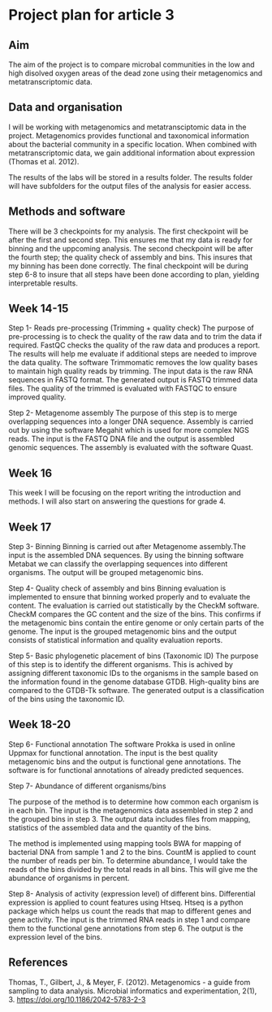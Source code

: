 # Project plan for article 3
## Aim

The aim of the project is to compare microbal communities in the low and high disolved oxygen areas of the dead zone using their metagenomics and metatranscriptomic data. 

## Data and organisation 
I will be working with metagenomics and metatransciptomic data in the project. Metagenomics provides functional and taxonomical information about the bacterial community in a specific location. When combined with metatranscriptomic data, we gain additional information about expression (Thomas et al. 2012). 

The results of the labs will be stored in a results folder. The results folder will have subfolders for the output files of the analysis for easier access. 

## Methods and software
There will be 3 checkpoints for my analysis. The first checkpoint will be after the first and second step. This ensures me that my data is ready for binning and the uppcoming analysis. The second checkpoint will be after the fourth step; the quality check of assembly and bins. This insures that my binning has been done correctly. The final checkpoint will be during step 6-8 to insure that all steps have been done according to plan, yielding interpretable results. 

## Week 14-15

Step 1- Reads pre-processing (Trimming + quality check)
The purpose of pre-processing is to check the quality of the raw data and to trim the data if required. FastQC checks the quality of the raw data and produces a report. The results will help me evaluate if additional steps are needed to improve the data quality. The software Trimmomatic removes the low quality bases to maintain high quality reads by trimming. The input data is the raw RNA sequences in FASTQ format. The generated output is FASTQ trimmed data files. The quality of the trimmed is evaluated with FASTQC to ensure improved quality. 

Step 2- Metagenome assembly
The purpose of this step is to merge overlapping sequences into a longer DNA sequence. Assembly is carried out by using the software Megahit which is used for more complex NGS reads. The input is the FASTQ DNA file and the output is assembled genomic sequences. The assembly is evaluated with the software Quast. 

## Week 16 
This week I will be focusing on the report writing the introduction and methods. I will also start on answering the questions for grade 4. 

## Week 17 

Step 3- Binning
Binning is carried out after Metagenome assembly.The input is the assembled DNA sequences. By using the binning software Metabat we can classify the overlapping sequences into different organisms. The output will be grouped metagenomic bins. 

Step 4- Quality check of assembly and bins
Binning evaluation is implemented to ensure that binning worked properly and to evaluate the content. The evaluation is carried out statistically by the CheckM software. CheckM compares the GC content and the size of the bins. This  confirms if the metagenomic bins contain the entire genome or only certain parts of the genome. The input is the grouped metagenomic bins and the output consists of statistical information and quality evaluation reports. 

Step 5- Basic phylogenetic placement of bins (Taxonomic ID)
The purpose of this step is to identify the different organisms. This is achived by assigning different taxonomic IDs to the organisms in the sample based on the information found in the genome database GTDB. High-quality bins are compared to the GTDB-Tk software. The generated output is a classification of the bins using the taxonomic ID. 

## Week 18-20

Step 6- Functional annotation 
The software Prokka is used in online Uppmax for functional annotation. The input is the best quality metagenomic bins and the output is functional gene annotations. The software is for functional annotations of already predicted sequences. 

Step 7-  Abundance of different organisms/bins

The purpose of the method is to determine how common each organism is in each bin. The input is the metagenomics data assembled in step 2 and the grouped bins in step 3. The output data includes files from mapping, statistics of the assembled data and the quantity of the bins. 

The method is implemented using mapping tools BWA for mapping of bacterial DNA from sample 1 and 2 to the bins. CountM is applied to count the number of reads per bin. To determine abundance, I would take the reads of the bins divided by the total reads in all bins. This will give me the abundance of organisms in percent. 

Step 8- Analysis of activity (expression level) of different bins.
Differential expression is applied to count features using Htseq. Htseq is a python package which helps us count the reads that map to different genes and gene activity. The input is the trimmed RNA reads in step 1 and compare them to the functional gene annotations from step 6. The output is the expression level of the bins. 


## References 
Thomas, T., Gilbert, J., & Meyer, F. (2012). Metagenomics - a guide from sampling to data analysis. Microbial informatics and experimentation, 2(1), 3. https://doi.org/10.1186/2042-5783-2-3

